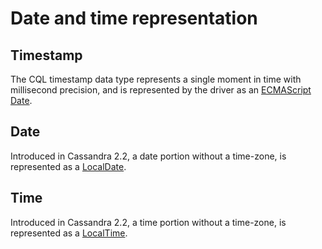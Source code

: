 # Date and time representation

## Timestamp 

The CQL timestamp data type represents a single moment in time with millisecond precision, and is represented by the
driver as an [ECMAScript Date][date].

## Date 

Introduced in Cassandra 2.2, a date portion without a time-zone, is represented as a [LocalDate](/api/module.types/class.LocalDate/).

## Time 

Introduced in Cassandra 2.2, a time portion without a time-zone, is represented as a [LocalTime](/api/module.types/class.LocalTime/).

[date]: https://developer.mozilla.org/en/docs/Web/JavaScript/Reference/Global_Objects/Date
